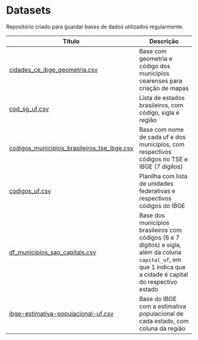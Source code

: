# Datasets

Repositório criado para guardar bases de dados utilizados regularmente.


| Título | Descrição |
| -------- | -------- |
| [cidades_ce_ibge_geometria.csv](https://github.com/gabrielapcustodio/datasets/blob/main/cidades_ce_ibge_geometria.csv)     | Base com geometria e código dos municípios cearenses para criação de mapas     |
| [cod_sg_uf.csv](https://github.com/gabrielapcustodio/datasets/blob/main/cod_sg_uf.csv)     | Lista de estados brasileiros, com código, sigla e região     |
| [codigos_municipios_brasileiros_tse_ibge.csv](https://github.com/gabrielapcustodio/datasets/blob/main/codigos_municipios_brasileiros_tse_ibge.csv)     | Base com nome de cada uf e dos municípios, com respectivos códigos no TSE e IBGE (7 dígitos)     |
| [codigos_uf.csv](https://github.com/gabrielapcustodio/datasets/blob/main/codigos_uf.csv)     | Planilha com lista de unidades federativas e respectivos códigos do IBGE     |
| [df_municipios_sao_capitais.csv](https://github.com/gabrielapcustodio/datasets/blob/main/df_municipios_sao_capitais.csv)     | Base dos municípios brasileiros com códigos (6 e 7 dígitos) e sigla, além da coluna `capital_uf`, em que 1 indica que a cidade é capital do respectivo estado     |
| [ibge-estimativa-populacional-uf.csv](https://github.com/gabrielapcustodio/datasets/blob/main/ibge-estimativa-populacional-uf.csv)     | Base do IBGE com a estimativa populacional de cada estado, com coluna da região     |
